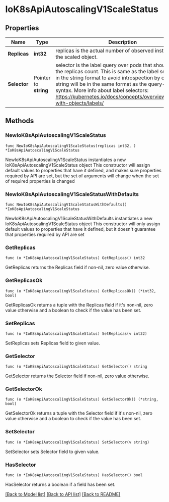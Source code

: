 # IoK8sApiAutoscalingV1ScaleStatus

## Properties

Name | Type | Description | Notes
------------ | ------------- | ------------- | -------------
**Replicas** | **int32** | replicas is the actual number of observed instances of the scaled object. | 
**Selector** | Pointer to **string** | selector is the label query over pods that should match the replicas count. This is same as the label selector but in the string format to avoid introspection by clients. The string will be in the same format as the query-param syntax. More info about label selectors: https://kubernetes.io/docs/concepts/overview/working-with-objects/labels/ | [optional] 

## Methods

### NewIoK8sApiAutoscalingV1ScaleStatus

`func NewIoK8sApiAutoscalingV1ScaleStatus(replicas int32, ) *IoK8sApiAutoscalingV1ScaleStatus`

NewIoK8sApiAutoscalingV1ScaleStatus instantiates a new IoK8sApiAutoscalingV1ScaleStatus object
This constructor will assign default values to properties that have it defined,
and makes sure properties required by API are set, but the set of arguments
will change when the set of required properties is changed

### NewIoK8sApiAutoscalingV1ScaleStatusWithDefaults

`func NewIoK8sApiAutoscalingV1ScaleStatusWithDefaults() *IoK8sApiAutoscalingV1ScaleStatus`

NewIoK8sApiAutoscalingV1ScaleStatusWithDefaults instantiates a new IoK8sApiAutoscalingV1ScaleStatus object
This constructor will only assign default values to properties that have it defined,
but it doesn't guarantee that properties required by API are set

### GetReplicas

`func (o *IoK8sApiAutoscalingV1ScaleStatus) GetReplicas() int32`

GetReplicas returns the Replicas field if non-nil, zero value otherwise.

### GetReplicasOk

`func (o *IoK8sApiAutoscalingV1ScaleStatus) GetReplicasOk() (*int32, bool)`

GetReplicasOk returns a tuple with the Replicas field if it's non-nil, zero value otherwise
and a boolean to check if the value has been set.

### SetReplicas

`func (o *IoK8sApiAutoscalingV1ScaleStatus) SetReplicas(v int32)`

SetReplicas sets Replicas field to given value.


### GetSelector

`func (o *IoK8sApiAutoscalingV1ScaleStatus) GetSelector() string`

GetSelector returns the Selector field if non-nil, zero value otherwise.

### GetSelectorOk

`func (o *IoK8sApiAutoscalingV1ScaleStatus) GetSelectorOk() (*string, bool)`

GetSelectorOk returns a tuple with the Selector field if it's non-nil, zero value otherwise
and a boolean to check if the value has been set.

### SetSelector

`func (o *IoK8sApiAutoscalingV1ScaleStatus) SetSelector(v string)`

SetSelector sets Selector field to given value.

### HasSelector

`func (o *IoK8sApiAutoscalingV1ScaleStatus) HasSelector() bool`

HasSelector returns a boolean if a field has been set.


[[Back to Model list]](../README.md#documentation-for-models) [[Back to API list]](../README.md#documentation-for-api-endpoints) [[Back to README]](../README.md)


